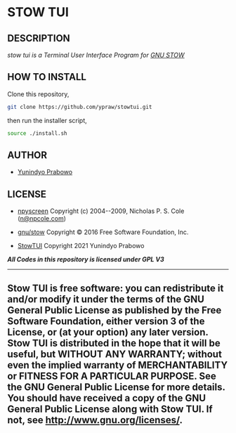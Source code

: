 # STOW TUI

## DESCRIPTION

_stow tui is a Terminal User Interface Program for [GNU STOW](https://www.gnu.org/software/stow/)_

## HOW TO INSTALL

Clone this repository,

```bash
git clone https://github.com/ypraw/stowtui.git
```

then run the installer script,

```bash
source ./install.sh
```

## AUTHOR

* [Yunindyo Prabowo](https://github.com/ypraw)

## LICENSE

* [npyscreen](https://github.com/npcole/npyscreen) Copyright (c) 2004--2009, Nicholas P. S. Cole (n@npcole.com)

* [gnu/stow](https://www.gnu.org/software/stow/) Copyright © 2016 Free Software Foundation, Inc.

* [StowTUI](https://github.com/ypraw/stowtui) Copyright 2021 Yunindyo Prabowo

_**All Codes in this repository is licensed under GPL V3**_

-----
Stow TUI is free software: you can redistribute it and/or modify
it under the terms of the GNU General Public License as published by
the Free Software Foundation, either version 3 of the License, or
(at your option) any later version.
Stow TUI is distributed in the hope that it will be useful,
but WITHOUT ANY WARRANTY; without even the implied warranty of
MERCHANTABILITY or FITNESS FOR A PARTICULAR PURPOSE.  See the
GNU General Public License for more details.
You should have received a copy of the GNU General Public License
along with Stow TUI. If not, see <http://www.gnu.org/licenses/>.
-----
